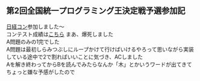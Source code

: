 ## 第2回全国統一プログラミング王決定戦予選参加記
[日経コン](https://atcoder.jp/contests/nikkei2019-2-qual)参加しました〜  
コンテスト成績は[こちら]()
まあ、爆死しました  
A問題のみの1完でした  
A問題は最初しらみつぶしにループかけて行けばいけるやろって思いながら実装している途中で2で割ればいいことに気づき、ACしました  
Aを解き終わってからBを読んでみたらなんか「木」とかいうワードが出てきてちょっと嫌な予感がしたので
